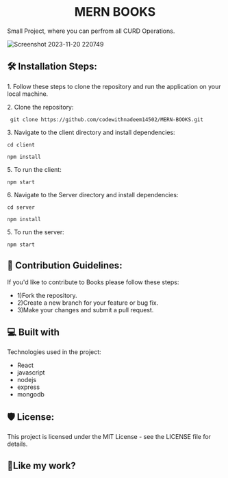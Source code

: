 <h1 align="center" id="title">MERN BOOKS</h1>

<p id="description">Small Project, where you can perfrom all CURD Operations.</p>

![Screenshot 2023-11-20 220749](https://github.com/codewithnadeem14502/MERN-BOOKS/assets/105824474/f22eb378-deb4-46f1-b0f9-118a180c8bcf)


<h2>🛠️ Installation Steps:</h2>

<p>1. Follow these steps to clone the repository and run the application on your local machine.</p>

<p>2. Clone the repository:</p>

```
 git clone https://github.com/codewithnadeem14502/MERN-BOOKS.git
```

<p>3. Navigate to the client directory and install dependencies:</p>

```
cd client 
```

```
npm install
```

<p>5. To run the client:</p>

```
npm start
```

<p>6. Navigate to the Server directory and install dependencies:</p>

```
cd server 
```

```
npm install
```

<p>5. To run the server:</p>

```
npm start
```


<h2>🍰 Contribution Guidelines:</h2>

If you'd like to contribute to Books please follow these steps: 
* 1)Fork the repository. 
* 2)Create a new branch for your feature or bug fix. 
* 3)Make your changes and submit a pull request.

  
  
<h2>💻 Built with</h2>

Technologies used in the project:

*   React
*   javascript
*   nodejs
*   express
*   mongodb

<h2>🛡️ License:</h2>

This project is licensed under the MIT License - see the LICENSE file for details.

<h2>💖Like my work?</h2>
